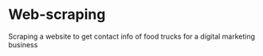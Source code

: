 # Web-scraping
Scraping a website to get contact info of food trucks for a digital marketing business
